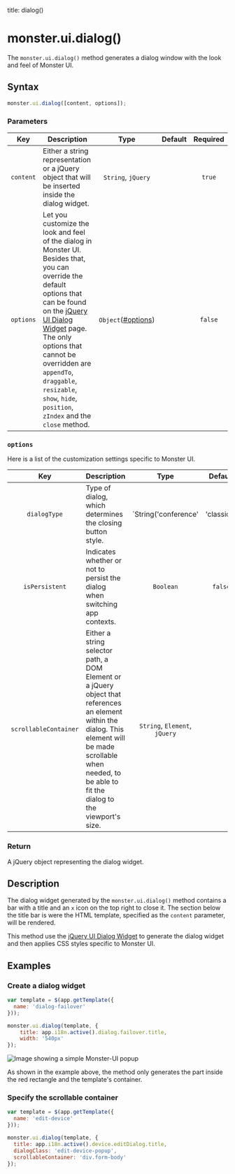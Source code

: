 title: dialog()

# monster.ui.dialog()
The `monster.ui.dialog()` method generates a dialog window with the look and feel of Monster UI.

## Syntax
```javascript
monster.ui.dialog([content, options]);
```

### Parameters
Key | Description | Type | Default | Required
:-: | --- | :-: | :-: | :-:
`content` | Either a string representation or a jQuery object that will be inserted inside the dialog widget. | `String`, `jQuery` | | `true`
`options` | Let you customize the look and feel of the dialog in Monster UI. Besides that, you can override the default options that can be found on the [jQuery UI Dialog Widget][dialog_widget] page. The only options that cannot be overridden are `appendTo`, `draggable`, `resizable`, `show`, `hide`, `position`, `zIndex` and the `close` method. | `Object`([#options](#options)) | | `false`

### `options`
Here is a list of the customization settings specific to Monster UI.

Key | Description | Type | Default | Required
:-: | --- | :-: | :-: | :-:
`dialogType` | Type of dialog, which determines the closing button style. | `String('conference' | 'classic')` | `classic` | `false`
`isPersistent` | Indicates whether or not to persist the dialog when switching app contexts. | `Boolean` | `false` | `false`
`scrollableContainer` | Either a string selector path, a DOM Element or a jQuery object that references an element within the dialog. This element will be made scrollable when needed, to be able to fit the dialog to the viewport's size. | `String`, `Element`, `jQuery` | | `false`

### Return
A jQuery object representing the dialog widget.

## Description
The dialog widget generated by the `monster.ui.dialog()` method contains a bar with a title and an `x` icon on the top right to close it. The section below the title bar is were the HTML template, specified as the `content` parameter, will be rendered.

This method use the [jQuery UI Dialog Widget][dialog_widget] to generate the dialog widget and then applies CSS styles specific to Monster UI.

## Examples
### Create a dialog widget
```javascript
var template = $(app.getTemplate({
  name: 'dialog-failover'
}));

monster.ui.dialog(template, {
    title: app.i18n.active().dialog.failover.title,
    width: '540px'
});
```

![Image showing a simple Monster-UI popup](http://i.imgur.com/bEdqrcJ.png)

As shown in the example above, the method only generates the part inside the red rectangle and the template's container.

### Specify the scrollable container
```javascript
var template = $(app.getTemplate({
  name: 'edit-device'
}));

monster.ui.dialog(template, {
  title: app.i18n.active().device.editDialog.title,
  dialogClass: 'edit-device-popup',
  scrollableContainer: 'div.form-body'
});
```

[dialog_widget]: http://api.jqueryui.com/dialog/
